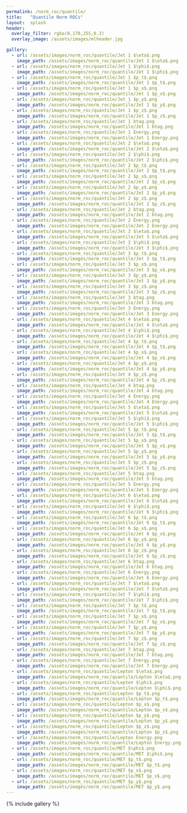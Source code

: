 ```yaml
---
permalink: /norm_roc/quantile/
title:   "Quantile Norm ROCs"
layout:  splash
header:
  overlay_filter: rgba(0,170,255,0.3)
  overlay_image: /assets/images/mlheader.jpg

gallery:
  - url: /assets/images/norm_roc/quantile/Jet 1 $\eta$.png
    image_path: /assets/images/norm_roc/quantile/Jet 1 $\eta$.png
  - url: /assets/images/norm_roc/quantile/Jet 1 $\phi$.png
    image_path: /assets/images/norm_roc/quantile/Jet 1 $\phi$.png
  - url: /assets/images/norm_roc/quantile/Jet 1 $p_t$.png
    image_path: /assets/images/norm_roc/quantile/Jet 1 $p_t$.png
  - url: /assets/images/norm_roc/quantile/Jet 1 $p_x$.png
    image_path: /assets/images/norm_roc/quantile/Jet 1 $p_x$.png
  - url: /assets/images/norm_roc/quantile/Jet 1 $p_y$.png
    image_path: /assets/images/norm_roc/quantile/Jet 1 $p_y$.png
  - url: /assets/images/norm_roc/quantile/Jet 1 $p_z$.png
    image_path: /assets/images/norm_roc/quantile/Jet 1 $p_z$.png
  - url: /assets/images/norm_roc/quantile/Jet 1 btag.png
    image_path: /assets/images/norm_roc/quantile/Jet 1 btag.png
  - url: /assets/images/norm_roc/quantile/Jet 1 Energy.png
    image_path: /assets/images/norm_roc/quantile/Jet 1 Energy.png
  - url: /assets/images/norm_roc/quantile/Jet 2 $\eta$.png
    image_path: /assets/images/norm_roc/quantile/Jet 2 $\eta$.png
  - url: /assets/images/norm_roc/quantile/Jet 2 $\phi$.png
    image_path: /assets/images/norm_roc/quantile/Jet 2 $\phi$.png
  - url: /assets/images/norm_roc/quantile/Jet 2 $p_t$.png
    image_path: /assets/images/norm_roc/quantile/Jet 2 $p_t$.png
  - url: /assets/images/norm_roc/quantile/Jet 2 $p_x$.png
    image_path: /assets/images/norm_roc/quantile/Jet 2 $p_x$.png
  - url: /assets/images/norm_roc/quantile/Jet 2 $p_y$.png
    image_path: /assets/images/norm_roc/quantile/Jet 2 $p_y$.png
  - url: /assets/images/norm_roc/quantile/Jet 2 $p_z$.png
    image_path: /assets/images/norm_roc/quantile/Jet 2 $p_z$.png
  - url: /assets/images/norm_roc/quantile/Jet 2 btag.png
    image_path: /assets/images/norm_roc/quantile/Jet 2 btag.png
  - url: /assets/images/norm_roc/quantile/Jet 2 Energy.png
    image_path: /assets/images/norm_roc/quantile/Jet 2 Energy.png
  - url: /assets/images/norm_roc/quantile/Jet 3 $\eta$.png
    image_path: /assets/images/norm_roc/quantile/Jet 3 $\eta$.png
  - url: /assets/images/norm_roc/quantile/Jet 3 $\phi$.png
    image_path: /assets/images/norm_roc/quantile/Jet 3 $\phi$.png
  - url: /assets/images/norm_roc/quantile/Jet 3 $p_t$.png
    image_path: /assets/images/norm_roc/quantile/Jet 3 $p_t$.png
  - url: /assets/images/norm_roc/quantile/Jet 3 $p_x$.png
    image_path: /assets/images/norm_roc/quantile/Jet 3 $p_x$.png
  - url: /assets/images/norm_roc/quantile/Jet 3 $p_y$.png
    image_path: /assets/images/norm_roc/quantile/Jet 3 $p_y$.png
  - url: /assets/images/norm_roc/quantile/Jet 3 $p_z$.png
    image_path: /assets/images/norm_roc/quantile/Jet 3 $p_z$.png
  - url: /assets/images/norm_roc/quantile/Jet 3 btag.png
    image_path: /assets/images/norm_roc/quantile/Jet 3 btag.png
  - url: /assets/images/norm_roc/quantile/Jet 3 Energy.png
    image_path: /assets/images/norm_roc/quantile/Jet 3 Energy.png
  - url: /assets/images/norm_roc/quantile/Jet 4 $\eta$.png
    image_path: /assets/images/norm_roc/quantile/Jet 4 $\eta$.png
  - url: /assets/images/norm_roc/quantile/Jet 4 $\phi$.png
    image_path: /assets/images/norm_roc/quantile/Jet 4 $\phi$.png
  - url: /assets/images/norm_roc/quantile/Jet 4 $p_t$.png
    image_path: /assets/images/norm_roc/quantile/Jet 4 $p_t$.png
  - url: /assets/images/norm_roc/quantile/Jet 4 $p_x$.png
    image_path: /assets/images/norm_roc/quantile/Jet 4 $p_x$.png
  - url: /assets/images/norm_roc/quantile/Jet 4 $p_y$.png
    image_path: /assets/images/norm_roc/quantile/Jet 4 $p_y$.png
  - url: /assets/images/norm_roc/quantile/Jet 4 $p_z$.png
    image_path: /assets/images/norm_roc/quantile/Jet 4 $p_z$.png
  - url: /assets/images/norm_roc/quantile/Jet 4 btag.png
    image_path: /assets/images/norm_roc/quantile/Jet 4 btag.png
  - url: /assets/images/norm_roc/quantile/Jet 4 Energy.png
    image_path: /assets/images/norm_roc/quantile/Jet 4 Energy.png
  - url: /assets/images/norm_roc/quantile/Jet 5 $\eta$.png
    image_path: /assets/images/norm_roc/quantile/Jet 5 $\eta$.png
  - url: /assets/images/norm_roc/quantile/Jet 5 $\phi$.png
    image_path: /assets/images/norm_roc/quantile/Jet 5 $\phi$.png
  - url: /assets/images/norm_roc/quantile/Jet 5 $p_t$.png
    image_path: /assets/images/norm_roc/quantile/Jet 5 $p_t$.png
  - url: /assets/images/norm_roc/quantile/Jet 5 $p_x$.png
    image_path: /assets/images/norm_roc/quantile/Jet 5 $p_x$.png
  - url: /assets/images/norm_roc/quantile/Jet 5 $p_y$.png
    image_path: /assets/images/norm_roc/quantile/Jet 5 $p_y$.png
  - url: /assets/images/norm_roc/quantile/Jet 5 $p_z$.png
    image_path: /assets/images/norm_roc/quantile/Jet 5 $p_z$.png
  - url: /assets/images/norm_roc/quantile/Jet 5 btag.png
    image_path: /assets/images/norm_roc/quantile/Jet 5 btag.png
  - url: /assets/images/norm_roc/quantile/Jet 5 Energy.png
    image_path: /assets/images/norm_roc/quantile/Jet 5 Energy.png
  - url: /assets/images/norm_roc/quantile/Jet 6 $\eta$.png
    image_path: /assets/images/norm_roc/quantile/Jet 6 $\eta$.png
  - url: /assets/images/norm_roc/quantile/Jet 6 $\phi$.png
    image_path: /assets/images/norm_roc/quantile/Jet 6 $\phi$.png
  - url: /assets/images/norm_roc/quantile/Jet 6 $p_t$.png
    image_path: /assets/images/norm_roc/quantile/Jet 6 $p_t$.png
  - url: /assets/images/norm_roc/quantile/Jet 6 $p_x$.png
    image_path: /assets/images/norm_roc/quantile/Jet 6 $p_x$.png
  - url: /assets/images/norm_roc/quantile/Jet 6 $p_y$.png
    image_path: /assets/images/norm_roc/quantile/Jet 6 $p_y$.png
  - url: /assets/images/norm_roc/quantile/Jet 6 $p_z$.png
    image_path: /assets/images/norm_roc/quantile/Jet 6 $p_z$.png
  - url: /assets/images/norm_roc/quantile/Jet 6 btag.png
    image_path: /assets/images/norm_roc/quantile/Jet 6 btag.png
  - url: /assets/images/norm_roc/quantile/Jet 6 Energy.png
    image_path: /assets/images/norm_roc/quantile/Jet 6 Energy.png
  - url: /assets/images/norm_roc/quantile/Jet 7 $\eta$.png
    image_path: /assets/images/norm_roc/quantile/Jet 7 $\eta$.png
  - url: /assets/images/norm_roc/quantile/Jet 7 $\phi$.png
    image_path: /assets/images/norm_roc/quantile/Jet 7 $\phi$.png
  - url: /assets/images/norm_roc/quantile/Jet 7 $p_t$.png
    image_path: /assets/images/norm_roc/quantile/Jet 7 $p_t$.png
  - url: /assets/images/norm_roc/quantile/Jet 7 $p_x$.png
    image_path: /assets/images/norm_roc/quantile/Jet 7 $p_x$.png
  - url: /assets/images/norm_roc/quantile/Jet 7 $p_y$.png
    image_path: /assets/images/norm_roc/quantile/Jet 7 $p_y$.png
  - url: /assets/images/norm_roc/quantile/Jet 7 $p_z$.png
    image_path: /assets/images/norm_roc/quantile/Jet 7 $p_z$.png
  - url: /assets/images/norm_roc/quantile/Jet 7 btag.png
    image_path: /assets/images/norm_roc/quantile/Jet 7 btag.png
  - url: /assets/images/norm_roc/quantile/Jet 7 Energy.png
    image_path: /assets/images/norm_roc/quantile/Jet 7 Energy.png
  - url: /assets/images/norm_roc/quantile/Lepton $\eta$.png
    image_path: /assets/images/norm_roc/quantile/Lepton $\eta$.png
  - url: /assets/images/norm_roc/quantile/Lepton $\phi$.png
    image_path: /assets/images/norm_roc/quantile/Lepton $\phi$.png
  - url: /assets/images/norm_roc/quantile/Lepton $p_t$.png
    image_path: /assets/images/norm_roc/quantile/Lepton $p_t$.png
  - url: /assets/images/norm_roc/quantile/Lepton $p_x$.png
    image_path: /assets/images/norm_roc/quantile/Lepton $p_x$.png
  - url: /assets/images/norm_roc/quantile/Lepton $p_y$.png
    image_path: /assets/images/norm_roc/quantile/Lepton $p_y$.png
  - url: /assets/images/norm_roc/quantile/Lepton $p_z$.png
    image_path: /assets/images/norm_roc/quantile/Lepton $p_z$.png
  - url: /assets/images/norm_roc/quantile/Lepton Energy.png
    image_path: /assets/images/norm_roc/quantile/Lepton Energy.png
  - url: /assets/images/norm_roc/quantile/MET $\phi$.png
    image_path: /assets/images/norm_roc/quantile/MET $\phi$.png
  - url: /assets/images/norm_roc/quantile/MET $p_t$.png
    image_path: /assets/images/norm_roc/quantile/MET $p_t$.png
  - url: /assets/images/norm_roc/quantile/MET $p_x$.png
    image_path: /assets/images/norm_roc/quantile/MET $p_x$.png
  - url: /assets/images/norm_roc/quantile/MET $p_y$.png
    image_path: /assets/images/norm_roc/quantile/MET $p_y$.png
---
```


{% include gallery %}
